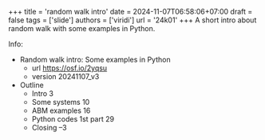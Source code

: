 +++
title = 'random walk intro'
date = 2024-11-07T06:58:06+07:00
draft = false
tags = ['slide']
authors = ['viridi']
url = '24k01'
+++
A short intro about random walk with some examples in Python.

<!--more-->

Info:

+ Random walk intro: Some examples in Python
  - url https://osf.io/2yqsu
  - version 20241107_v3
+ Outline
  - Intro 3
  - Some systems 10
  - ABM examples 16
  - Python codes 1st part 29
  - Closing &ndash;3
